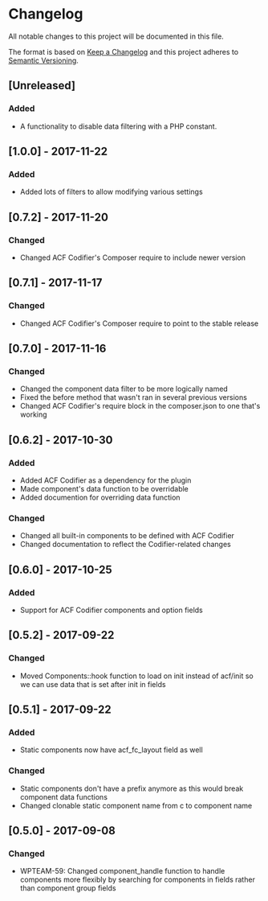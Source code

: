 # Changelog
All notable changes to this project will be documented in this file.

The format is based on [Keep a Changelog](http://keepachangelog.com/en/1.0.0/)
and this project adheres to [Semantic Versioning](http://semver.org/spec/v2.0.0.html).

## [Unreleased]

### Added

- A functionality to disable data filtering with a PHP constant.

## [1.0.0] - 2017-11-22

### Added
- Added lots of filters to allow modifying various settings

## [0.7.2] - 2017-11-20

### Changed
- Changed ACF Codifier's Composer require to include newer version

## [0.7.1] - 2017-11-17

### Changed
- Changed ACF Codifier's Composer require to point to the stable release

## [0.7.0] - 2017-11-16

### Changed
- Changed the component data filter to be more logically named
- Fixed the before method that wasn't ran in several previous versions
- Changed ACF Codifier's require block in the composer.json to one that's working

## [0.6.2] - 2017-10-30

### Added
- Added ACF Codifier as a dependency for the plugin
- Made component's data function to be overridable
- Added documention for overriding data function

### Changed
- Changed all built-in components to be defined with ACF Codifier
- Changed documentation to reflect the Codifier-related changes

## [0.6.0] - 2017-10-25

### Added
- Support for ACF Codifier components and option fields

## [0.5.2] - 2017-09-22

### Changed
- Moved Components::hook function to load on init instead of acf/init so we can use data that is set after init in fields

## [0.5.1] - 2017-09-22

### Added
- Static components now have acf_fc_layout field as well

### Changed
- Static components don't have a prefix anymore as this would break component data functions
- Changed clonable static component name from c to component name


## [0.5.0] - 2017-09-08

### Changed
- WPTEAM-59: Changed component_handle function to handle components more flexibly by searching for components in fields rather than component group fields
